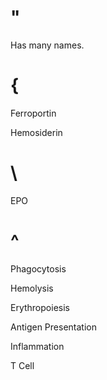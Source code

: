 # "

Has many names.

# {

Ferroportin

Hemosiderin

# \

EPO

# ^

Phagocytosis

Hemolysis

Erythropoiesis

Antigen Presentation

Inflammation

T Cell
